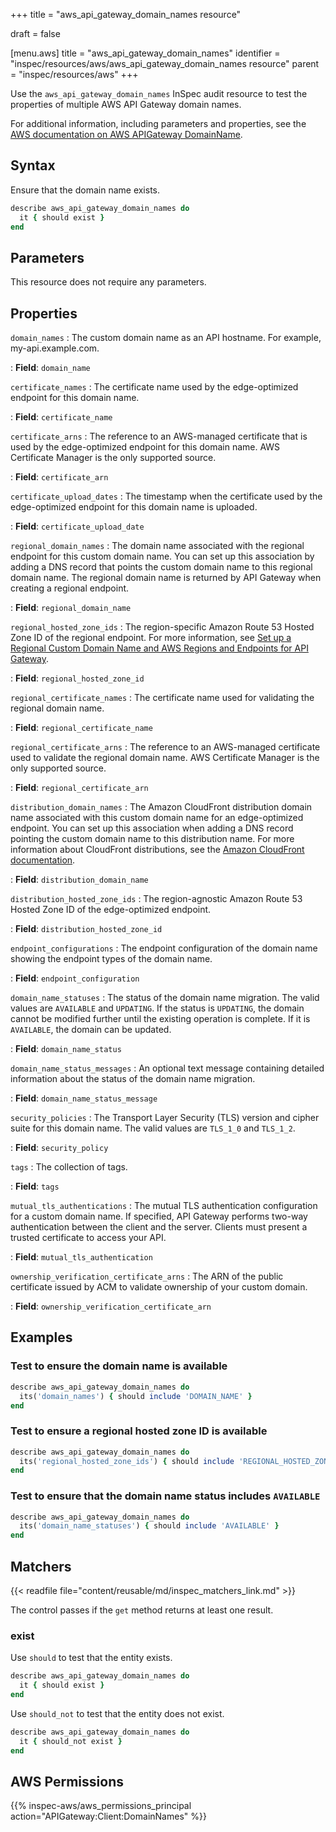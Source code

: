 +++
title = "aws_api_gateway_domain_names resource"

draft = false


[menu.aws]
title = "aws_api_gateway_domain_names"
identifier = "inspec/resources/aws/aws_api_gateway_domain_names resource"
parent = "inspec/resources/aws"
+++

Use the `aws_api_gateway_domain_names` InSpec audit resource to test the properties of multiple AWS API Gateway domain names.

For additional information, including parameters and properties, see the [AWS documentation on AWS APIGateway DomainName](https://docs.aws.amazon.com/AWSCloudFormation/latest/UserGuide/aws-resource-apigateway-domainname.html).

## Syntax

Ensure that the domain name exists.

```ruby
describe aws_api_gateway_domain_names do
  it { should exist }
end
```

## Parameters

This resource does not require any parameters.

## Properties

`domain_names`
: The custom domain name as an API hostname. For example, my-api.example.com.

: **Field**: `domain_name`

`certificate_names`
: The certificate name used by the edge-optimized endpoint for this domain name.

: **Field**: `certificate_name`

`certificate_arns`
: The reference to an AWS-managed certificate that is used by the edge-optimized endpoint for this domain name. AWS Certificate Manager is the only supported source.

: **Field**: `certificate_arn`

`certificate_upload_dates`
: The timestamp when the certificate used by the edge-optimized endpoint for this domain name is uploaded.

: **Field**: `certificate_upload_date`

`regional_domain_names`
: The domain name associated with the regional endpoint for this custom domain name. You can set up this association by adding a DNS record that points the custom domain name to this regional domain name. The regional domain name is returned by API Gateway when creating a regional endpoint.

: **Field**: `regional_domain_name`

`regional_hosted_zone_ids`
: The region-specific Amazon Route 53 Hosted Zone ID of the regional endpoint. For more information, see [Set up a Regional Custom Domain Name and AWS Regions and Endpoints for API Gateway](https://docs.aws.amazon.com/apigateway/latest/developerguide/apigateway-regional-api-custom-domain-create.html).

: **Field**: `regional_hosted_zone_id`

`regional_certificate_names`
: The certificate name used for validating the regional domain name.

: **Field**: `regional_certificate_name`

`regional_certificate_arns`
: The reference to an AWS-managed certificate used to validate the regional domain name. AWS Certificate Manager is the only supported source.

: **Field**: `regional_certificate_arn`

`distribution_domain_names`
: The Amazon CloudFront distribution domain name associated with this custom domain name for an edge-optimized endpoint. You can set up this association when adding a DNS record pointing the custom domain name to this distribution name. For more information about CloudFront distributions, see the [Amazon CloudFront documentation](https://docs.aws.amazon.com/cloudfront/index.html).

: **Field**: `distribution_domain_name`

`distribution_hosted_zone_ids`
: The region-agnostic Amazon Route 53 Hosted Zone ID of the edge-optimized endpoint.

: **Field**: `distribution_hosted_zone_id`

`endpoint_configurations`
: The endpoint configuration of the domain name showing the endpoint types of the domain name.

: **Field**: `endpoint_configuration`

`domain_name_statuses`
: The status of the domain name migration. The valid values are `AVAILABLE` and `UPDATING`. If the status is `UPDATING`, the domain cannot be modified further until the existing operation is complete. If it is `AVAILABLE`, the domain can be updated.

: **Field**: `domain_name_status`

`domain_name_status_messages`
: An optional text message containing detailed information about the status of the domain name migration.

: **Field**: `domain_name_status_message`

`security_policies`
: The Transport Layer Security (TLS) version and cipher suite for this domain name. The valid values are `TLS_1_0` and `TLS_1_2`.

: **Field**: `security_policy`

`tags`
: The collection of tags.

: **Field**: `tags`

`mutual_tls_authentications`
: The mutual TLS authentication configuration for a custom domain name. If specified, API Gateway performs two-way authentication between the client and the server. Clients must present a trusted certificate to access your API.

: **Field**: `mutual_tls_authentication`

`ownership_verification_certificate_arns`
: The ARN of the public certificate issued by ACM to validate ownership of your custom domain.

: **Field**: `ownership_verification_certificate_arn`

## Examples

### Test to ensure the domain name is available

```ruby
describe aws_api_gateway_domain_names do
  its('domain_names') { should include 'DOMAIN_NAME' }
end
```

### Test to ensure a regional hosted zone ID is available

```ruby
describe aws_api_gateway_domain_names do
  its('regional_hosted_zone_ids') { should include 'REGIONAL_HOSTED_ZONE_ID' }
end
```

### Test to ensure that the domain name status includes `AVAILABLE`

```ruby
describe aws_api_gateway_domain_names do
  its('domain_name_statuses') { should include 'AVAILABLE' }
end
```

## Matchers

{{< readfile file="content/reusable/md/inspec_matchers_link.md" >}}

The control passes if the `get` method returns at least one result.

### exist

Use `should` to test that the entity exists.

```ruby
describe aws_api_gateway_domain_names do
  it { should exist }
end
```

Use `should_not` to test that the entity does not exist.

```ruby
describe aws_api_gateway_domain_names do
  it { should_not exist }
end
```

## AWS Permissions

{{% inspec-aws/aws_permissions_principal action="APIGateway:Client:DomainNames" %}}
